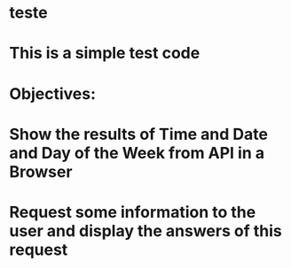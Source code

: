 # teste

# This is a simple test code 
# Objectives: 
# Show the results of Time and Date and Day of the Week from API in a Browser 
# Request some information to the user and display the answers of this request 



